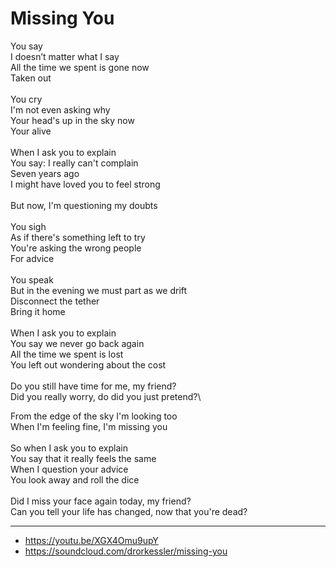 # Missing You

You say\
I doesn’t matter what I say\
All the time we spent is gone now\
Taken out\
\
You cry\
I'm not even asking why\
Your head's up in the sky now\
Your alive\
\
When I ask you to explain\
You say: I really can't complain\
Seven years ago\
I might have loved you to feel strong\
\
But now, I'm questioning my doubts\
\
You sigh\
As if there's something left to try\
You're asking the wrong people\
For advice\
\
You speak\
But in the evening we must part as we drift\
Disconnect the tether\
Bring it home\
\
When I ask you to explain\
You say we never go back again\
All the time we spent is lost\
You left out wondering about the cost\
\
Do you still have time for me, my friend?\
Did you really worry, do did you just pretend?\

From the edge of the sky I'm looking too\
When I'm feeling fine, I'm missing you\
\
So when I ask you to explain\
You say that it really feels the same\
When I question your advice\
You look away and roll the dice\
\
Did I miss your face again today, my friend?\
Can you tell your life has changed, now that you're dead?

---
- https://youtu.be/XGX4Omu9upY
- https://soundcloud.com/drorkessler/missing-you
